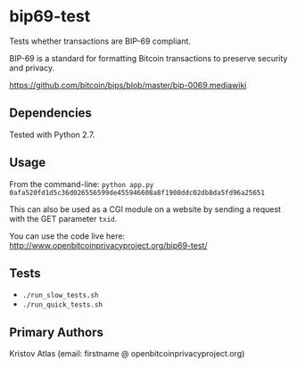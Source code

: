 # bip69-test

Tests whether transactions are BIP-69 compliant.

BIP-69 is a standard for formatting Bitcoin transactions to preserve security and privacy.

https://github.com/bitcoin/bips/blob/master/bip-0069.mediawiki

## Dependencies

Tested with Python 2.7.

## Usage

From the command-line:
`python app.py 0afa520fd1d5c36d026556599de455946608a8f1908ddc02db8da5fd96a25651`

This can also be used as a CGI module on a website by sending a request with the GET parameter `txid`.

You can use the code live here:
http://www.openbitcoinprivacyproject.org/bip69-test/

## Tests

* `./run_slow_tests.sh`
* `./run_quick_tests.sh`

## Primary Authors

Kristov Atlas (email: firstname @ openbitcoinprivacyproject.org)
